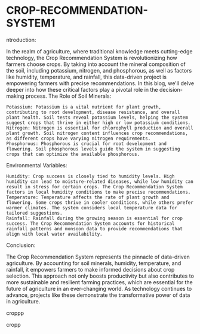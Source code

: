 # CROP-RECOMMENDATION-SYSTEM1
ntroduction:

In the realm of agriculture, where traditional knowledge meets cutting-edge technology, the Crop Recommendation System is revolutionizing how farmers choose crops. By taking into account the mineral composition of the soil, including potassium, nitrogen, and phosphorous, as well as factors like humidity, temperature, and rainfall, this data-driven project is empowering farmers with precise recommendations. In this blog, we'll delve deeper into how these critical factors play a pivotal role in the decision-making process.
The Role of Soil Minerals:

    Potassium: Potassium is a vital nutrient for plant growth, contributing to root development, disease resistance, and overall plant health. Soil tests reveal potassium levels, helping the system suggest crops that thrive in either high or low potassium conditions.
    Nitrogen: Nitrogen is essential for chlorophyll production and overall plant growth. Soil nitrogen content influences crop recommendations, as different crops have varying nitrogen requirements.
    Phosphorous: Phosphorous is crucial for root development and flowering. Soil phosphorous levels guide the system in suggesting crops that can optimize the available phosphorous.

Environmental Variables:

    Humidity: Crop success is closely tied to humidity levels. High humidity can lead to moisture-related diseases, while low humidity can result in stress for certain crops. The Crop Recommendation System factors in local humidity conditions to make precise recommendations.
    Temperature: Temperature affects the rate of plant growth and flowering. Some crops thrive in cooler conditions, while others prefer warmer climates. The system considers local temperature data for tailored suggestions.
    Rainfall: Rainfall during the growing season is essential for crop success. The Crop Recommendation System accounts for historical rainfall patterns and monsoon data to provide recommendations that align with local water availability.

Conclusion:

The Crop Recommendation System represents the pinnacle of data-driven agriculture. By accounting for soil minerals, humidity, temperature, and rainfall, it empowers farmers to make informed decisions about crop selection. This approach not only boosts productivity but also contributes to more sustainable and resilient farming practices, which are essential for the future of agriculture in an ever-changing world. As technology continues to advance, projects like these demonstrate the transformative power of data in agriculture.

croppp

cropp

